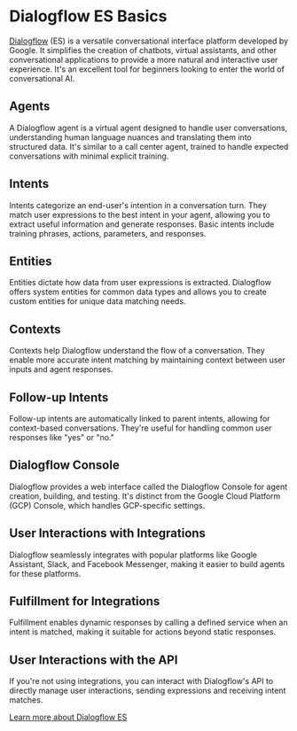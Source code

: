 # Dialogflow ES Basics

[Dialogflow](https://cloud.google.com/dialogflow/es/docs/basics) (ES) is a versatile conversational interface platform developed by Google. It simplifies the creation of chatbots, virtual assistants, and other conversational applications to provide a more natural and interactive user experience. It's an excellent tool for beginners looking to enter the world of conversational AI.

## Agents

A Dialogflow agent is a virtual agent designed to handle user conversations, understanding human language nuances and translating them into structured data. It's similar to a call center agent, trained to handle expected conversations with minimal explicit training.

## Intents

Intents categorize an end-user's intention in a conversation turn. They match user expressions to the best intent in your agent, allowing you to extract useful information and generate responses. Basic intents include training phrases, actions, parameters, and responses.

## Entities

Entities dictate how data from user expressions is extracted. Dialogflow offers system entities for common data types and allows you to create custom entities for unique data matching needs.

## Contexts

Contexts help Dialogflow understand the flow of a conversation. They enable more accurate intent matching by maintaining context between user inputs and agent responses.

## Follow-up Intents

Follow-up intents are automatically linked to parent intents, allowing for context-based conversations. They're useful for handling common user responses like "yes" or "no."

## Dialogflow Console

Dialogflow provides a web interface called the Dialogflow Console for agent creation, building, and testing. It's distinct from the Google Cloud Platform (GCP) Console, which handles GCP-specific settings.

## User Interactions with Integrations

Dialogflow seamlessly integrates with popular platforms like Google Assistant, Slack, and Facebook Messenger, making it easier to build agents for these platforms.

## Fulfillment for Integrations

Fulfillment enables dynamic responses by calling a defined service when an intent is matched, making it suitable for actions beyond static responses.

## User Interactions with the API

If you're not using integrations, you can interact with Dialogflow's API to directly manage user interactions, sending expressions and receiving intent matches.

[Learn more about Dialogflow ES](https://cloud.google.com/dialogflow/es/docs/basics)
